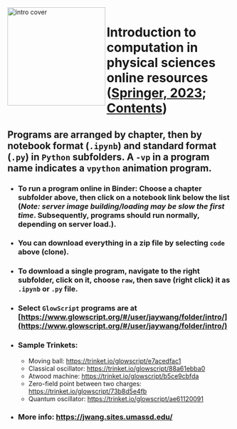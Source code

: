<img src="https://jwang.sites.umassd.edu/files/2023/03/intro1.jpg" width="220px" align="left" border="0" alt="intro cover">

# Introduction to computation in physical sciences online resources (<a href="https://link.springer.com/book/10.1007/978-3-031-17646-3">Springer, 2023</a>; <a href="https://link.springer.com/content/pdf/bfm:978-3-031-17646-3/1?pdf=chapter%20toc">Contents</a>)

## Programs are arranged by chapter, then by notebook format (`.ipynb`) and standard format (`.py`) in `Python` subfolders. A `-vp` in a program name indicates a `vpython` animation program.
- ### To run a program online in Binder: Choose a chapter subfolder above, then click on a notebook link below the list (*Note: server image building/loading may be slow the first time*. Subsequently, programs should run normally, depending on server load.). 
- ### You can download everything in a zip file by selecting `code` above (clone). 
- ### To download a single program, navigate to the right subfolder, click on it, choose `raw`, then save (right click) it as  `.ipynb` or `.py` file.
- ### Select `GlowScript` programs are at [https://www.glowscript.org/#/user/jaywang/folder/intro/](https://www.glowscript.org/#/user/jaywang/folder/intro/)
- ### Sample Trinkets:
   - Moving ball: https://trinket.io/glowscript/e7acedfac1
   - Classical oscillator: https://trinket.io/glowscript/88a61ebba0
   - Atwood machine: https://trinket.io/glowscript/b5ce9cbfda
   - Zero-field point between two charges: https://trinket.io/glowscript/73b8d5e4fb
   - Quantum oscillator: https://trinket.io/glowscript/ae61120091
   
- ### More info: https://jwang.sites.umassd.edu/
